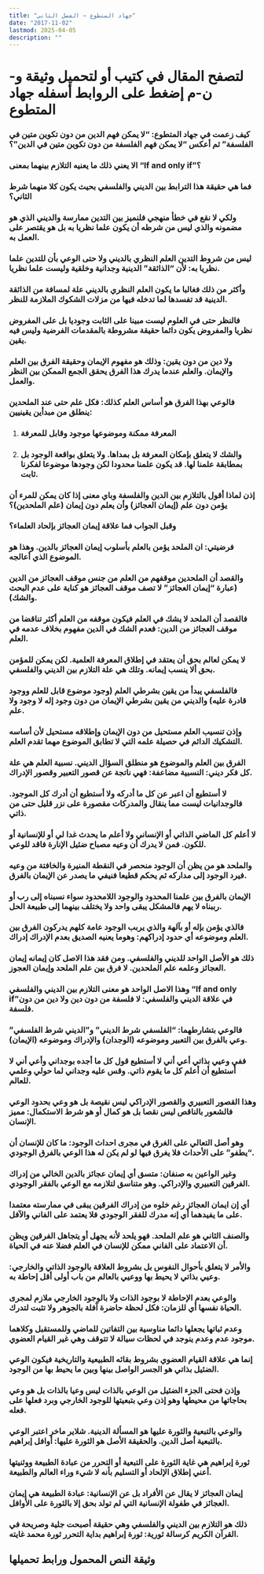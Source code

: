 ```yaml
---
title: "جهاد المتطوع – الفصل الثاني"
date: "2017-11-02"
lastmod: 2025-04-05
description: ""
---
```

# **لتصفح المقال في كتيب أو لتحميل وثيقة و-ن-م إضغط على الروابط أسفله** **جهاد المتطوع**

### كيف زعمت في جهاد المتطوع: “لا يمكن فهم الدين من دون تكوين متين في الفلسفة” ثم أعكس “لا يمكن فهم الفلسفة من دون تكوين متين في الدين”؟

### الا يعني ذلك ما يعنيه التلازم بينهما بمعنى “If and only if”؟

### فما هي حقيقة هذا الترابط بين الديني والفلسفي بحيث يكون كلا منهما شرط الثاني؟

### ولكي لا نقع في خطأ منهجي فلنميز بين التدين ممارسة والديني الذي هو مضمونه والذي ليس من شرطه أن يكون علما نظريا به بل هو يقتصر على العمل به.

### ليس من شروط التدين العلم النظري بالديني ولا حتى الوعي بأن للتدين علما نظريا به: لأن “الذائقة” الدينية وجدانية وخلقية وليست علما نظريا.

### وأكثر من ذلك فغالبا ما يكون العلم النظري بالديني علة لمسافة من الذائقة الدينية قد تفسدها لما تدخله فيها من مزلات الشكوك الملازمة للنظر.

### فالنظر حتى في العلوم ليست مبينا على الثابت وجوديا بل على المفروض نظريا والمفروض يكون دائما حقيقة مشروطة بالمقدمات الفرضية وليس فيه يقين.

### ولا دين من دون يقين: وذلك هو مفهوم الإيمان وحقيقة الفرق بين العلم والإيمان. والعلم عندما يدرك هذا الفرق يحقق الجمع الممكن بين النظر والعمل.

### فالوعي بهذا الفرق هو أساس العلم كذلك: فكل علم حتى عند الملحدين ينطلق من مبدأين يقينيين:

1. ### المعرفة ممكنة وموضوعها موجود وقابل للمعرفة
2. ### والشك لا يتعلق بإمكان المعرفة بل بمداها. ولا يتعلق بواقعة الوجود بل بمطابقة علمنا لها. قد يكون علمنا محدودا لكن وجودها موضوعا لفكرنا ثابت.

### إذن لماذا أقول بالتلازم بين الدين والفلسفة وباي معنى إذا كان يمكن للمرء أن يؤمن دون علم (إيمان العجائز) وأن يعلم دون إيمان (علم الملحدين)؟

### وقبل الجواب فما علاقة إيمان العجائز بإلحاد العلماء؟

### فرضيتي: ان الملحد يؤمن بالعلم بأسلوب إيمان العجائز بالدين. وهذا هو الموضوع الذي أعالجه.

### والقصد أن الملحدين موقفهم من العلم من جنس موقف العجائز من الدين (عبارة “إيمان العجائز” لا تصف موقف العجائز هو كناية على عدم البحث والشك).

### فالقصد أن الملحد لا يشك في العلم فيكون موقفه من العلم أكثر تناقضا من موقف العجائز من الدين: فعدم الشك في الدين مفهوم بخلاف عدمه في العلم.

### لا يمكن لعالم بحق أن يعتقد في إطلاق المعرفة العلمية. لكن يمكن للمؤمن بحق ألا ينسب إيمانه. وتلك هي علة التلازم بين الديني والفلسفي.

### فالفلسفي يبدأ من يقين بشرطي العلم (وجود موضوع قابل للعلم ووجود قادرة عليه) والديني من يقين بشرطي الإيمان من دون وجود إله لا وجود ولا علم.

### وإذن تنسيب العلم مستحيل من دون الإيمان وإطلاقه مستحيل لأن أساسه التشكيك الدائم في حصيلة علمه التي لا تطابق الموضوع مهما تقدم العلم.

### الفرق بين العلم والموضوع هو منطلق السؤال الديني. نسبية العلم هي علة كل فكر ديني: النسبية مضاعفة: فهي ناتجة عن قصور التعبير وقصور الإدراك.

### لا أستطيع أن اعبر عن كل ما أدركه ولا أستطيع أن أدرك كل الموجود. فالوجدانيات ليست مما ينقال والمدركات مقصورة على نزر قليل حتى من ذاتي.

### لا أعلم كل الماضي الذاتي أو الإنساني ولا أعلم ما يحدث غدا لي أو للإنسانية أو للكون. فمن لا يدرك أن وعيه مصباح ضئيل الإنارة فاقد للوعي.

### والملحد هو من يظن أن الوجود منحصر في النقطة المنيرة والخافتة من وعيه فيرد الوجود إلى مداركه ثم يحكم قطيعا فنيفي ما يصدر عن الإيمان بالفرق.

### الإيمان بالفرق بين علمنا المحدود والوجود اللامحدود سواء نسبناه إلى رب أو رببناه لا يهم فالمشكل يبقى واحد ولا يختلف بينهما إلى طبيعة الحل.

### فالذي يؤمن بإله أو بآلهة والذي يربب الوجود عامة كلهم يدركون الفرق بين العلم وموضوعه أي حدود إدراكهم: وهوما يعنيه الصديق بعدم الإدراك إدراك.

### ذلك هو الأصل الواحد للديني والفلسفي. ومن فقد هذا الاصل كان إيمانه إيمان العجائز وعلمه علم الملحدين. لا فرق بين علم الملحد وإيمان العجوز.

### وهذا الاصل الواحد هو معنى التلازم بين الديني والفلسفي “If and only if”في علاقة الديني والفلسفي: لا فلسفة من دون دين ولا دين من دون فلسفة.

### فالوعي بتشارطهما: “الفلسفي شرط الديني” و”الديني شرط الفلسفي” وعي بالفرق بين التعبير وموضوعه (الوجدان) والإدراك وموضوعه (الإيمان).

### ففي وعيي بذاتي أعي أني لا أستطيع قول كل ما أجده بوجداني وأعي أني لا أستطيع أن أعلم كل ما يقوم ذاتي. وقس عليه وجداني لما حولي وعلمي للعالم.

### وهذا القصور التعبيري والقصور الإدراكي ليس نقيصة بل هو وعي بحدود الوعي فالشعور بالناقص ليس نقصا بل هو كمال أو هو شرط الاستكمال: مميز الإنسان.

### وهو أصل التعالي على الغرق في مجرى احداث الوجود: ما كان للإنسان أن “يطفو” على الأحداث فلا يغرق فيها لو لم يكن له هذا الوعي بالفرق الوجودي.

### وغير الواعين به صنفان: متسق أي إيمان عجائز بالدين الخالي من إدراك الفرقين التعبيري والإدراكي. وهو متناسق لتلازمه مع الوعي بالفقر الوجودي.

### أي إن ايمان العجائز رغم خلوه من إدراك الفرقين يبقى في ممارسته معتمدا على ما يفيدهما أي إنه مدرك للفقر الوجودي فلا يعتمد على الفاني والآفل.

### والصنف الثاني هو علم الملحد. فهو يلحد لأنه يجهل أو يتجاهل الفرقين ويظن أن الاعتماد على الفاني ممكن للإنسان في العلم فضلا عنه في الحياة.

### والأمر لا يتعلق بأحوال النفوس بل بشروط العلاقة بالوجود الذاتي والخارجي: وعيي بذاتي لا يحيط بها ووعيي بالعالم من باب أولى أقل إحاطة به.

### والوعي بعدم الإحاطة لا بوجود الذات ولا بالوجود الخارجي ملازم لمجرى الحياة نفسها أي للزمان: فكل لحظة حاضرة آفلة بالجوهر ولا تثبت لتدرك.

### وعدم ثباتها يجعلها دائما مناوسية بين التفاتين للماضي وللمستقبل وكلاهما موجود عدم وعدم ينوجد في لحظات سيالة لا تتوقف وهي غير القيام العضوي.

### إنما هي علاقة القيام العضوي بشروط بقائه الطبيعية والتاريخية فيكون الوعي الضئيل بذاتي هو الجسر الواصل بينها وبين ما يحيط بها من الوجود.

### وإذن فحتى الجزء الضئيل من الوعي بالذات ليس وعيا بالذات بل هو وعي بحاجاتها من محيطها وهو إذن وعي بتبعيتها للوجود الخارجي وبرد فعلها على فعله.

### والوعي بالتبعية والثورة عليها هو المسألة الدينية. شلاير ماخر اعتبر الوعي بالتبعية أصل الدين. والحقيقة الأصل هو الثورة عليها: أوافل إبراهيم.

### ثورة إبراهيم هي غاية الثورة على التبعية أو التحرر من عبادة الطبيعة ووثنيتها أعني إطلاق الإلحاد أو التسليم بأنه لا شيء وراء العالم والطبيعة.

### إيمان العجائز لا يقال عن الأفراد بل عن الإنسانية: عبادة الطبيعة هي إيمان العجائز في طفولة الإنسانية التي لم تولد بحق إلا بالثورة على الأوافل.

### ذلك هو التلازم بين الديني والفلسفي وهي حقيقة أصبحت جلية وصريحة في القرآن الكريم كرسالة ثورية: ثورة إبراهيم بداية التحرر ثورة محمد غايته.

## وثيقة النص المحمول ورابط تحميلها

###
